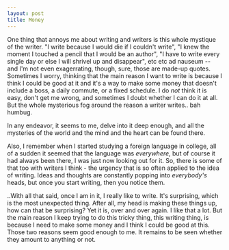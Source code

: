 ```yaml
---
layout: post
title: Money
---
```


One thing that annoys me about writing and writers is this whole mystique of the writer. "I write because I would die if I couldn't write", "I knew the moment I touched a pencil that I would be an author", "I have to write every single day or else I will shrivel up and disappear", etc etc ad nauseum -- and I'm not even exagerrating, though, sure, those are made-up quotes. Sometimes I worry, thinking that the main reason I want to write is because I think I could be good at it and it's a way to make some money that doesn't include a boss, a daily commute, or a fixed schedule. I do *not* think it is easy, don't get me wrong, and sometimes I doubt whether I can do it at all. But the whole mysterious fog around the reason a writer writes.. bah humbug. 

In any endeavor, it seems to me, delve into it deep enough, and all the mysteries of the world and the mind and the heart can be found there. 

Also, I remember when I started studying a foreign language in college, all of a sudden it seemed that the language was *everywhere*, but of course it had always been there, I was just now looking out for it. So, there is some of that too with writers I think - the urgency that is so often applied to the idea of writing. Ideas and thoughts are constantly popping into *everybody's* heads, but once you start writing, then you notice them. 

..With all that said, once I am in it, I really like to write. It's surprising, which is the most unexpected thing. After all, my head is making these things up, how can that be surprising? Yet it is, over and over again. I like that a lot. But the main reason I keep trying to do this tricky thing, this writing thing, is because I need to make some money and I think I could be good at this. Those two reasons seem good enough to me. It remains to be seen whether they amount to anything or not.